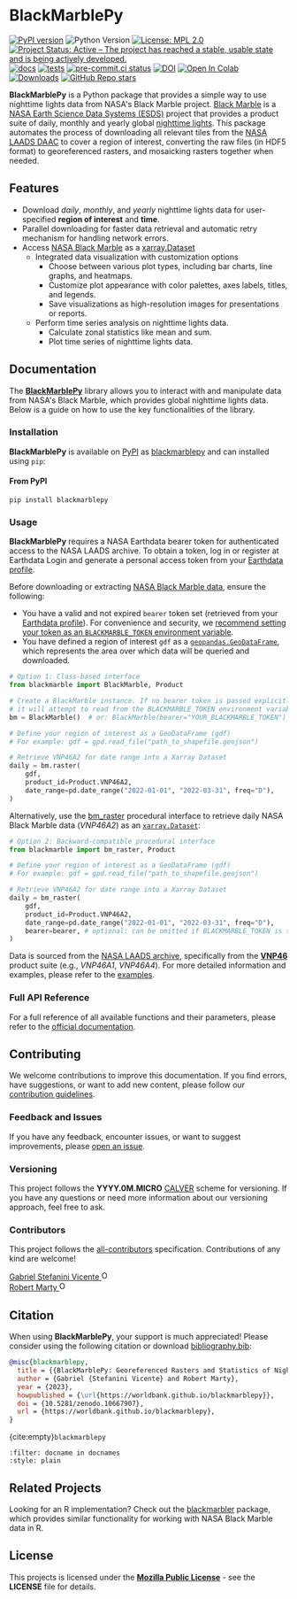 # BlackMarblePy

[![PyPI version](https://badge.fury.io/py/blackmarblepy.svg)](https://badge.fury.io/py/blackmarblepy)
![Python Version](https://img.shields.io/pypi/pyversions/blackmarblepy)
[![License: MPL 2.0](https://img.shields.io/badge/License-MPL_2.0-brightgreen.svg)](https://opensource.org/licenses/MPL-2.0)
[![Project Status: Active – The project has reached a stable, usable state and is being actively developed.](https://www.repostatus.org/badges/latest/active.svg)](https://www.repostatus.org/#active)
[![docs](https://github.com/worldbank/blackmarblepy/actions/workflows/gh-pages.yml/badge.svg)](https://github.com/worldbank/blackmarblepy/actions/workflows/gh-pages.yml)
[![tests](https://github.com/worldbank/blackmarblepy/actions/workflows/tests.yml/badge.svg)](https://github.com/worldbank/blackmarblepy/actions/workflows/tests.yml)
[![pre-commit.ci status](https://results.pre-commit.ci/badge/github/worldbank/blackmarblepy/main.svg)](https://results.pre-commit.ci/latest/github/worldbank/blackmarblepy/main)
[![DOI](https://zenodo.org/badge/DOI/10.5281/zenodo.10667907.svg)](https://zenodo.org/doi/10.5281/zenodo.10667907)
[![Open In Colab](https://colab.research.google.com/assets/colab-badge.svg)](https://colab.research.google.com/github/worldbank/blackmarblepy/blob/main/notebooks/blackmarblepy.ipynb)
[![Downloads](https://static.pepy.tech/badge/blackmarblepy)](https://pepy.tech/project/blackmarblepy)
[![GitHub Repo stars](https://img.shields.io/github/stars/worldbank/blackmarblepy)](https://github.com/worldbank/blackmarblepy)

**BlackMarblePy** is a Python package that provides a simple way to use nighttime lights data from NASA's Black Marble project. [Black Marble](https://blackmarble.gsfc.nasa.gov) is a [NASA Earth Science Data Systems (ESDS)](https://www.earthdata.nasa.gov) project that provides a product suite of daily, monthly and yearly global [nighttime lights](https://www.earthdata.nasa.gov/learn/backgrounders/nighttime-lights). This package automates the process of downloading all relevant tiles from the [NASA LAADS DAAC](https://www.earthdata.nasa.gov/eosdis/daacs/laads) to cover a region of interest, converting the raw files (in HDF5 format) to georeferenced rasters, and mosaicking rasters together when needed.

## Features

- Download *daily*, *monthly*, and *yearly* nighttime lights data for user-specified **region of interest** and **time**.
- Parallel downloading for faster data retrieval and automatic retry mechanism for handling network errors.
- Access [NASA Black Marble](https://blackmarble.gsfc.nasa.gov) as a [xarray.Dataset](https://docs.xarray.dev/en/stable/generated/xarray.Dataset.html)
  - Integrated data visualization with customization options
    - Choose between various plot types, including bar charts, line graphs, and heatmaps.
    - Customize plot appearance with color palettes, axes labels, titles, and legends.
    - Save visualizations as high-resolution images for presentations or reports.
  - Perform time series analysis on nighttime lights data.
    - Calculate zonal statistics like mean and sum.
    - Plot time series of nighttime lights data.

## Documentation

The [**BlackMarblePy**](https://pypi.org/project/blackmarblepy) library allows you to interact with and manipulate data from NASA's Black Marble, which provides global nighttime lights data. Below is a guide on how to use the key functionalities of the library.

### Installation

**BlackMarblePy** is available on [PyPI](https://pypi.org) as [blackmarblepy](https://pypi.org/project/blackmarblepy) and can installed using `pip`:

#### From PyPI

```shell
pip install blackmarblepy
```

### Usage

**BlackMarblePy** requires a NASA Earthdata bearer token for authenticated access to the NASA LAADS archive. To obtain a token, log in or register at Earthdata Login and generate a personal access token from your [Earthdata profile](https://urs.earthdata.nasa.gov/profile).

Before downloading or extracting [NASA Black Marble data](https://blackmarble.gsfc.nasa.gov), ensure the following:

- You have a valid and not expired `bearer` token set (retrieved from your [Earthdata profile](https://urs.earthdata.nasa.gov/profile)). For convenience and security, we [recommend setting your token as an `BLACKMARBLE_TOKEN` environment variable](https://duckduckgo.com/?q=how+to+set+environment+variable+linux+or+mac+or+windows).
- You have defined a region of interest `gdf` as a [`geopandas.GeoDataFrame`](https://geopandas.org/en/stable/docs/reference/api/geopandas.GeoDataFrame.html), which represents the area over which data will be queried and downloaded.

```python
# Option 1: Class-based interface
from blackmarble import BlackMarble, Product

# Create a BlackMarble instance. If no bearer token is passed explicitly,
# it will attempt to read from the BLACKMARBLE_TOKEN environment variable.
bm = BlackMarble()  # or: BlackMarble(bearer="YOUR_BLACKMARBLE_TOKEN")

# Define your region of interest as a GeoDataFrame (gdf)
# For example: gdf = gpd.read_file("path_to_shapefile.geojson")

# Retrieve VNP46A2 for date range into a Xarray Dataset
daily = bm.raster(
    gdf,
    product_id=Product.VNP46A2,
    date_range=pd.date_range("2022-01-01", "2022-03-31", freq="D"),
)
```

Alternatively, use the [bm_raster](https://worldbank.github.io/blackmarblepy/api/blackmarble.html#blackmarble.raster.bm_raster) procedural interface to retrieve daily NASA Black Marble data (*VNP46A2*) as an [`xarray.Dataset`](https://docs.xarray.dev/en/stable/generated/xarray.Dataset.html):

```python
# Option 2: Backward-compatible procedural interface
from blackmarble import bm_raster, Product

# Define your region of interest as a GeoDataFrame (gdf)
# For example: gdf = gpd.read_file("path_to_shapefile.geojson")

# Retrieve VNP46A2 for date range into a Xarray Dataset
daily = bm_raster(
    gdf,
    product_id=Product.VNP46A2,
    date_range=pd.date_range("2022-01-01", "2022-03-31", freq="D"),
    bearer=bearer, # optional: can be omitted if BLACKMARBLE_TOKEN is set in the environment
)
```

Data is sourced from the [NASA LAADS archive](https://ladsweb.modaps.eosdis.nasa.gov/archive/allData/5000/VNP46A3/), specifically from the [**VNP46**](https://blackmarble.gsfc.nasa.gov/#product) product suite (e.g., *VNP46A1*, *VNP46A4*). For more detailed information and examples, please refer to the [examples](https://worldbank.github.io/blackmarblepy/notebooks/blackmarblepy.html).

### Full API Reference

For a full reference of all available functions and their parameters, please refer to the [official documentation](api/blackmarble.rst).

## Contributing

We welcome contributions to improve this documentation. If you find errors, have suggestions, or want to add new content, please follow our [contribution guidelines](CONTRIBUTING.md).

### Feedback and Issues

If you have any feedback, encounter issues, or want to suggest improvements, please [open an issue](https://github.com/worldbank/blackmarblepy/issues).

### Versioning

This project follows the **YYYY.0M.MICRO** [CALVER](https://calver.org) scheme for versioning. If you have any questions or need more information about our versioning approach, feel free to ask.

### Contributors

This project follows the [all-contributors](https://allcontributors.org) specification.
Contributions of any kind are welcome!

<a href="https://orcid.org/0000-0001-6530-3780">
Gabriel Stefanini Vicente
<img alt="ORCID logo" src="https://info.orcid.org/wp-content/uploads/2019/11/orcid_16x16.png" width="16" height="16" />
</a>
<br>
<a href="https://orcid.org/0000-0002-3164-3813">
Robert Marty
<img alt="ORCID logo" src="https://info.orcid.org/wp-content/uploads/2019/11/orcid_16x16.png" width="16" height="16" />
</a>

<!-- ALL-CONTRIBUTORS-LIST:START - Do not remove or modify this section -->
<!-- prettier-ignore-start -->
<!-- markdownlint-disable -->

<!-- markdownlint-restore -->
<!-- prettier-ignore-end -->

<!-- ALL-CONTRIBUTORS-LIST:END -->

## Citation

When using **BlackMarblePy**, your support is much appreciated! Please consider using the following citation or download [bibliography.bib](https://raw.githubusercontent.com/worldbank/blackmarblepy/main/docs/bibliography.bib):

```bibtex
@misc{blackmarblepy,
  title = {{BlackMarblePy: Georeferenced Rasters and Statistics of Nighttime Lights from NASA Black Marble}},
  author = {Gabriel {Stefanini Vicente} and Robert Marty},
  year = {2023},
  howpublished = {\url{https://worldbank.github.io/blackmarblepy}},
  doi = {10.5281/zenodo.10667907},
  url = {https://worldbank.github.io/blackmarblepy},
}
```

{cite:empty}`blackmarblepy`

```{bibliography}
:filter: docname in docnames
:style: plain
```

## Related Projects

Looking for an R implementation? Check out the [blackmarbler](https://github.com/worldbank/blackmarbler) package, which provides similar functionality for working with NASA Black Marble data in R.

## License

This projects is licensed under the [**Mozilla Public License**](https://opensource.org/license/mpl-2-0/) - see the **LICENSE** file for details.
